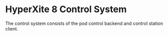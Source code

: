 # HyperXite 8 Control System

The control system consists of the pod control backend and control station client.
